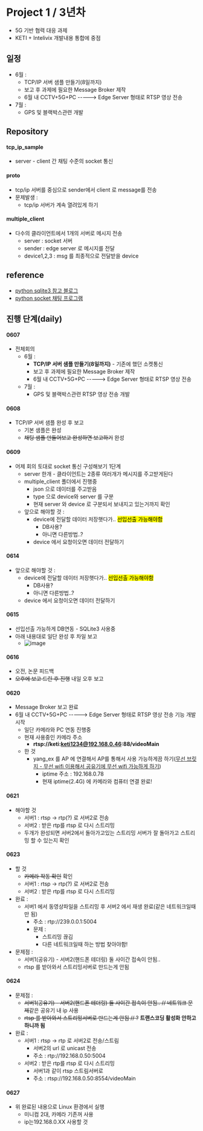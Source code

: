 # Project 1 / 3년차

- 5G 기반 협력 대응 과제
- KETI + Intelivix 개발내용 통합에 중점



## 일정

- 6월 : 
  - TCP/IP 서버 샘플 만들기(8일까지)
  - 보고 후 과제에 필요한 Message Broker 제작
  - 6월 내 CCTV+5G+PC -----> Edge Server 형태로 RTSP 영상 전송
- 7월 : 
  - GPS 및 블랙박스관련 개발



## Repository

#### tcp_ip_sample

- server - client 간 채팅 수준의 socket 통신



#### proto

- tcp/ip 서버를 중심으로 sender에서 client 로 message를 전송
- 문제발생 : 
  - tcp/ip 서버가 계속 열려있게 하기



#### multiple_client

- 다수의 클라이언트에서 1개의 서버로 메시지 전송
  - server : socket 서버
  - sender : edge server 로 메시지를 전달
  - device1,2,3 : msg 를 최종적으로 전달받을 device



## reference

- [python sqlite3 참고 블로그](https://hleecaster.com/python-sqlite3/)
- [python socket 채팅 프로그램](https://seolin.tistory.com/98?category=762768)



## 진행 단계(daily)

#### 0607

- 전체회의
  - 6월 : 
    - **TCP/IP 서버 샘플 만들기(8일까지)** - 기존에 했던 소켓통신
    - 보고 후 과제에 필요한 Message Broker 제작
    - 6월 내 CCTV+5G+PC -----> Edge Server 형태로 RTSP 영상 전송
  - 7월 : 
    - GPS 및 블랙박스관련 RTSP  영상 전송 개발



#### 0608

- TCP/IP 서버 샘플 완성 후 보고
  - 기본 샘플은 완성
  - ~~채팅 샘플 만들어보고 완성하면 보고하기~~ 완성



#### 0609

- 어제 회의 토대로 socket 통신 구성해보기 1단계
  - server 한개 - 클라이언트는 2종류 여러개가 메시지를 주고받게된다
  - multiple_client 폴더에서 진행중
    - json 으로 데이터를 주고받음
    - type 으로 device와 server 를 구분
    - 현재 server 와 device 로 구분되서 보내지고 있는거까지 확인
  - 앞으로 해야할 것 : 
    - device에 전달할 데이터 저장햇다가.. <mark>선입선출 가능해야함</mark>
      - DB사용?
      - 아니면 다른방법..? 
    - device 에서 요청이오면 데이터 전달하기



#### 0614

- 앞으로 해야할 것 : 
  - device에 전달할 데이터 저장햇다가.. <mark>선입선출 가능해야함</mark>
    - DB사용?
    - 아니면 다른방법..? 
  - device 에서 요청이오면 데이터 전달하기



#### 0615

- 선입선출 가능하게 DB연동 - SQLite3 사용중
- 아래 내용대로 일단 완성 후 차일 보고
  - ![image](https://user-images.githubusercontent.com/58541635/173778018-02f932f9-27df-44dd-ae73-e22dbc48085c.png)



#### 0616

- 오전, 논문 피드백
- ~~오후에 보고 드린 후 진행~~ 내일 오후 보고



#### 0620

- Message Broker 보고 완료
- 6월 내 CCTV+5G+PC -----> Edge Server 형태로 RTSP 영상 전송 기능 개발 시작
  - 일단 카메라와 PC 연동 진행중
  - 현재 사용중인 카메라 주소
    - **rtsp://keti:keti1234@192.168.0.46:88/videoMain**
  - 한 것
    - yang_ex 를 AP 에 연결해서 AP를 통해서 사용 가능하게끔 하기([무선 브릿지 - 무선 wifi 이용해서 공유기에 무선 wifi 가능하게 하기](https://favoritepps.tistory.com/49))
      - iptime 주소 : 192.168.0.78
      - 현재 iptime(2.4G) 에 카메라와 컴퓨터 연결 완료!



#### 0621

- 해야할 것
  - 서버1 : rtsp -> rtp(?) 로 서버2로 전송
  - 서버2 : 받은 rtp를 rtsp 로 다시 스트리밍
  - 두개가 완성되면 서버2에서 돌아가고있는 스트리밍 서버가 잘 돌아가고 스트리밍 할 수 있는지 확인



#### 0623

- 할 것
  - ~~카메라 작동 확인~~ 확인
  - 서버1 : rtsp -> rtp(?) 로 서버2로 전송
  - 서버2 : 받은 rtp를 rtsp 로 다시 스트리밍
- 완료 : 
  - 서버1 에서 동영상파일을 스트리밍 후 서버2 에서 재생 완료(같은 네트워크일때만 됨)
    - 주소 : rtp://239.0.0.1:5004 
    - 문제 : 
      - 스트리밍 끊김
      - 다른 네트워크일때 하는 방법 찾아야함!
- 문제점 : 
  - 서버1(공유기) - 서버2(핸드폰 테더링) 둘 사이간 접속이 안됨..
  - rtsp 를 받아와서 스트리밍서버로 만드는게 안됨



#### 0624

- 문제점 : 
  - ~~서버1(공유기) - 서버2(핸드폰 테더링) 둘 사이간 접속이 안됨.. // 네트워크 문제~~같은 공유기 내 ip 사용
  - ~~rtsp 를 받아와서 스트리밍서버로 만드는게 안됨 // ?~~ **트랜스코딩 활성화 안하고 하니까 됨**
- 완료 : 
  - 서버1 : rtsp -> rtp 로 서버2로 전송/스트림
    - 서버2의 url 로 unicast 전송
    - 주소 : rtp://192.168.0.50:5004 
  - 서버2 : 받은 rtp를 rtsp 로 다시 스트리밍
    - 서버1과 같이 rtsp 스트림서버로 
    - 주소 : rtsp://192.168.0.50:8554/videoMain



#### 0627

- 위 완료된 내용으로 Linux 환경에서 실행
  - 미니컴 2대, 카메라 기존꺼 사용
  - ip는192.168.0.XX 사용할 것